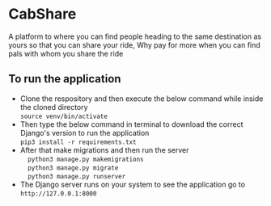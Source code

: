 # CabShare
A platform to where you can find people heading to the same destination as yours so that you can share your ride,
Why pay for more when you can find pals with whom you share the ride 


## To run the application

- Clone the respository and then execute the below command while inside the cloned directory\
          ``` source venv/bin/activate ``` 
- Then type the below command in terminal to download the correct Django's version to run the application\
         ``` pip3 install -r requirements.txt ``` 
- After that make migrations and then run the server \
       ```  python3 manage.py makemigrations``` \
       ```  python3 manage.py migrate``` \
       ```  python3 manage.py runserver```  
- The Django server runs on your system to see the application go to `http://127.0.0.1:8000` 
